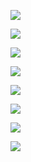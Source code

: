 ![](/assets/%E5%B1%8F%E5%B9%95%E5%BF%AB%E7%85%A7%202020-06-19%20%E4%B8%8A%E5%8D%8811.04.13.png)

![](/assets/%E5%B1%8F%E5%B9%95%E5%BF%AB%E7%85%A7%202020-06-19%20%E4%B8%8A%E5%8D%8811.04.21.png)

![](/assets/%E5%B1%8F%E5%B9%95%E5%BF%AB%E7%85%A7%202020-06-19%20%E4%B8%8A%E5%8D%8811.04.47.png)

![](/assets/%E5%B1%8F%E5%B9%95%E5%BF%AB%E7%85%A7%202020-06-19%20%E4%B8%8A%E5%8D%8811.05.17.png)

![](/assets/%E5%B1%8F%E5%B9%95%E5%BF%AB%E7%85%A7%202020-06-19%20%E4%B8%8A%E5%8D%8811.05.27.png)

![](/assets/%E5%B1%8F%E5%B9%95%E5%BF%AB%E7%85%A7%202020-06-19%20%E4%B8%8A%E5%8D%8811.05.43.png)

![](/assets/%E5%B1%8F%E5%B9%95%E5%BF%AB%E7%85%A7%202020-06-19%20%E4%B8%8A%E5%8D%8811.06.25.png)

![](/assets/%E5%B1%8F%E5%B9%95%E5%BF%AB%E7%85%A7%202020-06-19%20%E4%B8%8A%E5%8D%8811.06.42.png)